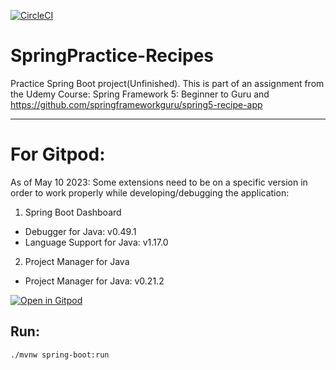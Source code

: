 [![CircleCI](https://dl.circleci.com/status-badge/img/gh/bryanmonterrosa/SpringPractice-Recipes/tree/main.svg?style=svg)](https://dl.circleci.com/status-badge/redirect/gh/bryanmonterrosa/SpringPractice-Recipes/tree/main)
# SpringPractice-Recipes
Practice Spring Boot project(Unfinished). This is part of an assignment from the Udemy Course: Spring Framework 5: Beginner to Guru and https://github.com/springframeworkguru/spring5-recipe-app

---
 # For Gitpod:

As of May 10 2023: Some extensions need to be on a specific version in order to work properly while developing/debugging the application:

1. Spring Boot Dashboard

- Debugger for Java: v0.49.1
- Language Support for Java: v1.17.0

2. Project Manager for Java
- Project Manager for Java: v0.21.2 

[![Open in Gitpod](https://gitpod.io/button/open-in-gitpod.svg)](https://gitpod.io/#https://github.com/bryanmonterrosa/SpringPractice-Recipes)

## Run:
```
./mvnw spring-boot:run
```
